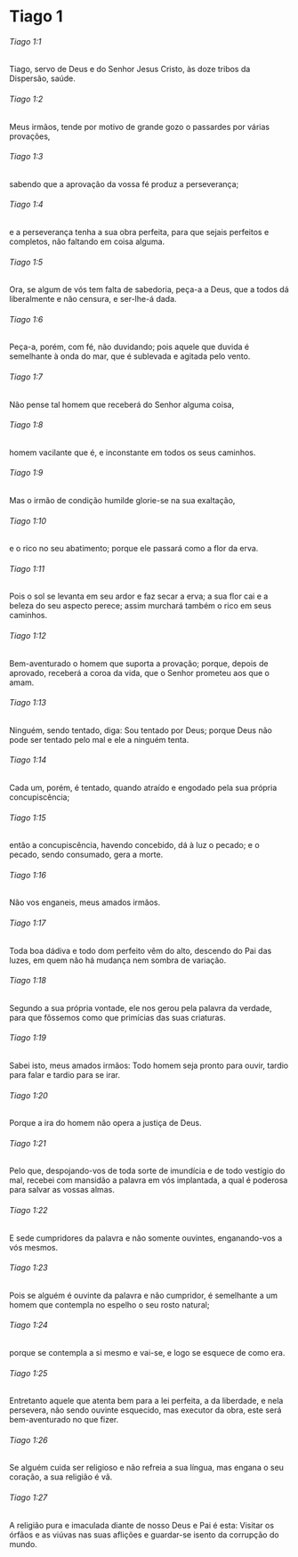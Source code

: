 # Tiago 1

###### Tiago 1:1

Tiago, servo de Deus e do Senhor Jesus Cristo, às doze tribos da Dispersão, saúde.

###### Tiago 1:2

Meus irmãos, tende por motivo de grande gozo o passardes por várias provações,

###### Tiago 1:3

sabendo que a aprovação da vossa fé produz a perseverança;

###### Tiago 1:4

e a perseverança tenha a sua obra perfeita, para que sejais perfeitos e completos, não faltando em coisa alguma.

###### Tiago 1:5

Ora, se algum de vós tem falta de sabedoria, peça-a a Deus, que a todos dá liberalmente e não censura, e ser-lhe-á dada.

###### Tiago 1:6

Peça-a, porém, com fé, não duvidando; pois aquele que duvida é semelhante à onda do mar, que é sublevada e agitada pelo vento.

###### Tiago 1:7

Não pense tal homem que receberá do Senhor alguma coisa,

###### Tiago 1:8

homem vacilante que é, e inconstante em todos os seus caminhos.

###### Tiago 1:9

Mas o irmão de condição humilde glorie-se na sua exaltação,

###### Tiago 1:10

e o rico no seu abatimento; porque ele passará como a flor da erva.

###### Tiago 1:11

Pois o sol se levanta em seu ardor e faz secar a erva; a sua flor cai e a beleza do seu aspecto perece; assim murchará também o rico em seus caminhos.

###### Tiago 1:12

Bem-aventurado o homem que suporta a provação; porque, depois de aprovado, receberá a coroa da vida, que o Senhor prometeu aos que o amam.

###### Tiago 1:13

Ninguém, sendo tentado, diga: Sou tentado por Deus; porque Deus não pode ser tentado pelo mal e ele a ninguém tenta.

###### Tiago 1:14

Cada um, porém, é tentado, quando atraído e engodado pela sua própria concupiscência;

###### Tiago 1:15

então a concupiscência, havendo concebido, dá à luz o pecado; e o pecado, sendo consumado, gera a morte.

###### Tiago 1:16

Não vos enganeis, meus amados irmãos.

###### Tiago 1:17

Toda boa dádiva e todo dom perfeito vêm do alto, descendo do Pai das luzes, em quem não há mudança nem sombra de variação.

###### Tiago 1:18

Segundo a sua própria vontade, ele nos gerou pela palavra da verdade, para que fôssemos como que primícias das suas criaturas.

###### Tiago 1:19

Sabei isto, meus amados irmãos: Todo homem seja pronto para ouvir, tardio para falar e tardio para se irar.

###### Tiago 1:20

Porque a ira do homem não opera a justiça de Deus.

###### Tiago 1:21

Pelo que, despojando-vos de toda sorte de imundícia e de todo vestígio do mal, recebei com mansidão a palavra em vós implantada, a qual é poderosa para salvar as vossas almas.

###### Tiago 1:22

E sede cumpridores da palavra e não somente ouvintes, enganando-vos a vós mesmos.

###### Tiago 1:23

Pois se alguém é ouvinte da palavra e não cumpridor, é semelhante a um homem que contempla no espelho o seu rosto natural;

###### Tiago 1:24

porque se contempla a si mesmo e vai-se, e logo se esquece de como era.

###### Tiago 1:25

Entretanto aquele que atenta bem para a lei perfeita, a da liberdade, e nela persevera, não sendo ouvinte esquecido, mas executor da obra, este será bem-aventurado no que fizer.

###### Tiago 1:26

Se alguém cuida ser religioso e não refreia a sua língua, mas engana o seu coração, a sua religião é vã.

###### Tiago 1:27

A religião pura e imaculada diante de nosso Deus e Pai é esta: Visitar os órfãos e as viúvas nas suas aflições e guardar-se isento da corrupção do mundo.

